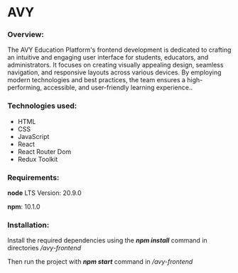 # AVY

### Overview:
The AVY Education Platform's frontend development is dedicated to crafting an intuitive and engaging user interface for students, educators, and administrators. It focuses on creating visually appealing design, seamless navigation, and responsive layouts across various devices. By employing modern technologies and best practices, the team ensures a high-performing, accessible, and user-friendly learning experience..

### Technologies used:
- HTML 
- CSS 
- JavaScript 
- React 
- React Router Dom
- Redux Toolkit

### Requirements:

**node** LTS Version: 20.9.0

**npm**: 10.1.0

### Installation:

Install the required dependencies using the ***npm install*** command in directories */avy-frontend*

Then run the project with ***npm start*** command in */avy-frontend*
